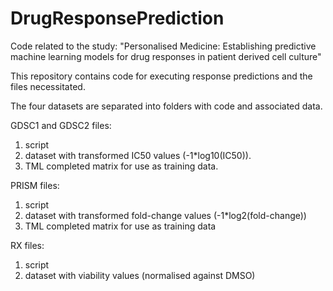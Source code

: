 # DrugResponsePrediction

Code related to the study: "Personalised Medicine: Establishing predictive machine learning models for drug responses in patient derived cell culture"

This repository contains code for executing response predictions and the files necessitated.

The four datasets are separated into folders with code and associated data.

GDSC1 and GDSC2 files:
1. script
2. dataset with transformed IC50 values (-1*log10(IC50)).
3. TML completed matrix for use as training data.

PRISM files:
1. script
2. dataset with transformed fold-change values (-1*log2(fold-change))
3. TML completed matrix for use as training data

RX files:
1. script
2. dataset with viability values (normalised against DMSO)
